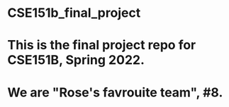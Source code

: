 # CSE151b_final_project
# This is the final project repo for CSE151B, Spring 2022.
# We are "Rose's favrouite team", #8.